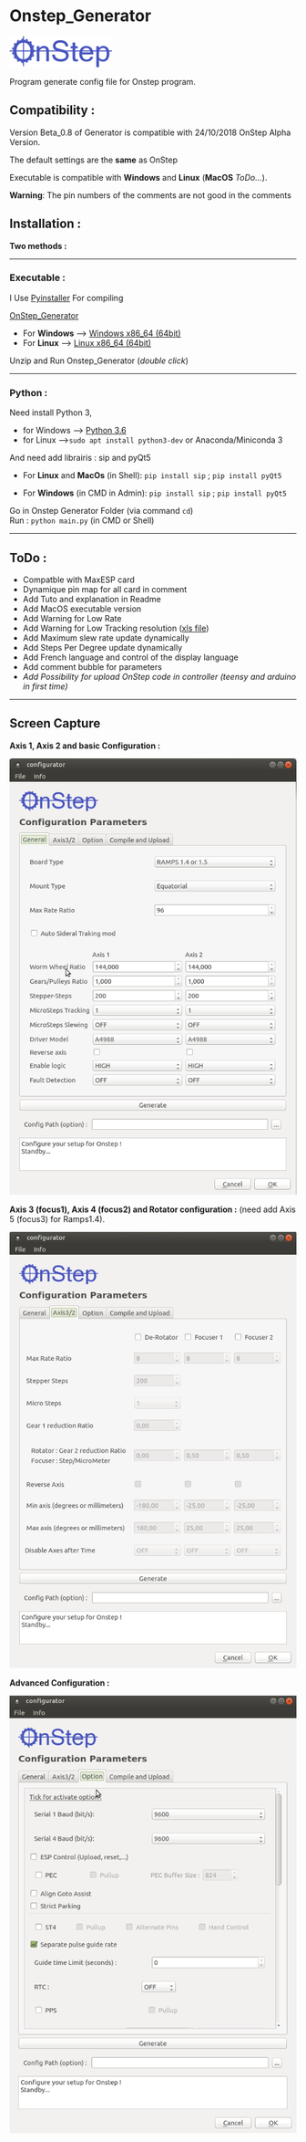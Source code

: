 # Onstep_Generator

![OnStep_logo](https://github.com/dragonlost/Onstep_Generator/raw/master/OnStep_Logo_Medium.png)

Program generate config file for Onstep program.

## Compatibility :
Version Beta_0.8 of Generator is compatible with 24/10/2018 OnStep Alpha Version.

The default settings are the __same__ as OnStep

Executable is compatible with __Windows__ and __Linux__ (__MacOS__ *ToDo...*).

__Warning__: The pin numbers of the comments are not good in the comments

## Installation :

__Two methods :__

----

### Executable :

I Use [Pyinstaller](https://www.pyinstaller.org/) For compiling

[OnStep_Generator](https://share.obspm.fr/index.php/s/pdZDLTYfBP9XfeJ)

* For __Windows__ --> [Windows x86_64 (64bit)](https://share.obspm.fr/index.php/s/rp4neNnWeoi3maz)
* For __Linux__ --> [Linux x86_64 (64bit)](https://share.obspm.fr/index.php/s/HRCYynCFoXQWtSD)

Unzip and Run Onstep_Generator (*double click*)

----

### Python :

Need install Python 3, 
* for Windows -->  [Python 3.6](https://www.python.org/ftp/python/3.6.5/python-3.6.5-amd64.exe) 
* for Linux   -->`sudo apt install python3-dev` or Anaconda/Miniconda 3
                     
And need add librairis : sip and pyQt5

* For __Linux__ and __MacOs__ (in Shell): `pip install sip` ;
                                          `pip install pyQt5`

* For __Windows__ (in CMD in Admin): `pip install sip` ;
                                     `pip install pyQt5`

Go in Onstep Generator Folder (via command `cd`)    
Run : `python main.py`  (in CMD or Shell)

----

## ToDo :

* Compatble with MaxESP card
* Dynamique pin map for all card in comment
* Add Tuto and explanation in Readme
* Add MacOS executable version
* Add Warning for Low Rate
* Add Warning for Low Tracking resolution ([xls file](http://www.stellarjourney.com/assets/downloads/OnStep-Calculations.xls))
* Add Maximum slew rate update dynamically
* Add Steps Per Degree update dynamically
* Add French language and control of the display language
* Add comment bubble for parameters
* *Add Possibility for upload OnStep code in controller (teensy and arduino in first time)* 

-------------------------

## Screen Capture 

__Axis 1, Axis 2 and basic Configuration :__

![](https://github.com/dragonlost/Onstep_Generator/raw/master/screen_capt/Onstep_Generator_menu1.png)

__Axis 3 (focus1), Axis 4 (focus2) and Rotator configuration :__ (need add Axis 5 (focus3) for Ramps1.4).

![](https://github.com/dragonlost/Onstep_Generator/raw/master/screen_capt/Onstep_Generator_menu2.png)

__Advanced Configuration :__

![](https://github.com/dragonlost/Onstep_Generator/raw/master/screen_capt/Onstep_Generator_menu3.png)
